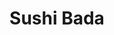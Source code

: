 ---
layout: place
title: "Sushi Bada"
permalink: /new-york/suffern/sushi-bada.html
stateAbbr: NY
stateName: New York
cityName: Suffern
seo:
  name: "Sushi Bada"
  type: Restaurant
  links: http://www.sushibada59.com/
description: "Chic sushi spot with lunch plates & boxes plus beer, wine & sake served in a lively, low-lit space. Sushi Bada serves delicious sushi in Suffern, New York. Try fresh Japanese dishes for a great dining experience. Available for takeout, delivery, lunch, and dinner."
place_id: ChIJCUTeuEjnwokRALVbgZklijs
photos:
  - name: >-
      places/ChIJCUTeuEjnwokRALVbgZklijs/photos/AeeoHcL28_ksybxEGY-YcL3baLEDXH943eKNu5BjqDGCHIMIrhSjO6ZYRVrs_nixhAPFBmh0p4stBc0arcvjPQhvpFKn-HdXjlMqp9jc7LsRFa0GS6M5EMVjPpKcuQ5Gj3QGWR8oHiSlltCynIOWO5yU2AxSmizhQbvm0mi36kEip8D5Bpz3wroJK0E1eCduSg0oTJ-VM_p6HdptQJu6bwmzMKFVOTYbSjQOBhjFtAhGJL3ZmxNyXxxpYguCRYehIqdKr2Gw84UPkgITDsa_Cc_cOc87_uy_6wH8t5XgWQE92RSrjA
    widthPx: 480
    heightPx: 360
    authorAttributions:
      - displayName: Sushi Bada
        uri: https://maps.google.com/maps/contrib/102025464385205496496
        photoUri: >-
          https://lh3.googleusercontent.com/a-/ALV-UjUIWnipQziaDWB6HUzxXOCNSxtg5mCdL1DygJ3tjtq5LTNQtJA=s100-p-k-no-mo
    flagContentUri: >-
      https://www.google.com/local/imagery/report/?cb_client=maps_api_places.places_api&image_key=!1e10!2sAF1QipNc4xEGujf_WQZ4opFxF3RHMZxGTs4W8KZ5M4QY&hl=en-US
    googleMapsUri: >-
      https://www.google.com/maps/place//data=!3m4!1e2!3m2!1sAF1QipNc4xEGujf_WQZ4opFxF3RHMZxGTs4W8KZ5M4QY!2e10!4m2!3m1!1s0x89c2e748b8de4409:0x3b8a2599815bb500
  - name: >-
      places/ChIJCUTeuEjnwokRALVbgZklijs/photos/AeeoHcImIXZbHiWJfJ08QgPkSTWbYWtA1LyRRez3JAgqNOm5ul8eNVvXoto1BH_xgTo27l4b6MN9-2kOB_J0k8XlteyOcQMsbDz6Bevt2_czvQ-RTqIfojplQdNIQbMCZUWgJyF1GPqJ1LY0NcPs5xs1gh3oSnAOTfavnJCeycIQi15c4FUFiN922v4x46iCN70d5Jle-yF70tR6xI2_ePL5pE7D3R82fcVVlbU5ncriDWfjUnHQ0LuLUEPO0_hzIcHhdosLO26Deoi57Nnx3_oKZhpUFWHvqkO39mSouJwx8wOTuw
    widthPx: 2048
    heightPx: 1536
    authorAttributions:
      - displayName: Sushi Bada
        uri: https://maps.google.com/maps/contrib/102025464385205496496
        photoUri: >-
          https://lh3.googleusercontent.com/a-/ALV-UjUIWnipQziaDWB6HUzxXOCNSxtg5mCdL1DygJ3tjtq5LTNQtJA=s100-p-k-no-mo
    flagContentUri: >-
      https://www.google.com/local/imagery/report/?cb_client=maps_api_places.places_api&image_key=!1e10!2sAF1QipMdXKG-e-7Smr84bIMV814DToAsW-fvXpE-cZ0u&hl=en-US
    googleMapsUri: >-
      https://www.google.com/maps/place//data=!3m4!1e2!3m2!1sAF1QipMdXKG-e-7Smr84bIMV814DToAsW-fvXpE-cZ0u!2e10!4m2!3m1!1s0x89c2e748b8de4409:0x3b8a2599815bb500
  - name: >-
      places/ChIJCUTeuEjnwokRALVbgZklijs/photos/AeeoHcLJAZ6YQDEJ_jB55u81rCx5aH8RFPDQckma-7V0zrxqrw7EPOp7tAdvXMYh1FCb3kjFyp8z-3RkB4QGoX72tP8cRDnsVoMvlXJNiVgH6PzZKe1UvAtPH1bIaR-ROQ5JydunWYvWvtn57ecIo7jk0mI-26AWo6HvSsXLPjeYtpHRQbaj87mGHZcsB-L0t5mbUTI4RiSNysUos-v3Yb6peBTbeneen2oBTBBZv6hTsYzyer1n7rxjBi2TJRUHoimMyWH5x_SKBl7dSJB52xnEbKomnjg_CWIZ4JW6jxpIqNprZyVHYB7Uwad6Bpg949Noak2-rgwzitGYwex5o3h_nNQ14u091wstadzRUTHJYez7PALLG07DZP2zCUTfVtbk8EXheDOfc-Pmeoc59IHvWiUrmWeh9_y7rLV2oCWHhocYwg
    widthPx: 2048
    heightPx: 1536
    authorAttributions:
      - displayName: Av L
        uri: https://maps.google.com/maps/contrib/107848635818700756111
        photoUri: >-
          https://lh3.googleusercontent.com/a/ACg8ocK2fHDlBdIy-IUZdY0j8EnOPzxBrAY3WIr-Q8NkzuzdIKymBC8=s100-p-k-no-mo
    flagContentUri: >-
      https://www.google.com/local/imagery/report/?cb_client=maps_api_places.places_api&image_key=!1e10!2sCIHM0ogKEICAgMCg3rG1Ug&hl=en-US
    googleMapsUri: >-
      https://www.google.com/maps/place//data=!3m4!1e2!3m2!1sCIHM0ogKEICAgMCg3rG1Ug!2e10!4m2!3m1!1s0x89c2e748b8de4409:0x3b8a2599815bb500
  - name: >-
      places/ChIJCUTeuEjnwokRALVbgZklijs/photos/AeeoHcKLIuB-X4uMVlYUtRnobXXXYXccHoTxIN6bk2zdlrVzOQVsi-Y8QQuyQpy6PPXSguMP8mMDelUS-_Fkga7GiatMRP-1DYy1ATLnshwbxyOuc8rT7puYt5VXjal9lxscVQ4WugASVAAs_UaKIq7DhwVAQSVos3b6dLScVabvEW1C9IinYmv4oLLzkYdHh-qyx3TEfueknKYd7UKwxZdjWJqqOmr40NsQ2EvaEnzjHC_L9B7cYCaY34tnnBz64OQqxIo-oj0Ltz22bU6R0x1dOZIHwe_fgpR6VEhBWT8b0cPM4m3eBjefsGFrmQDBczvLCsHmHIO0pj3gcJiG0_FPIVMcwffsZraoSUYARs9i0pPzLgSgZtEg5VJCulG2UWW9hJV3bxWXkOQuu7siTWabL7v0VFTvezjSCMwdMhobv45vCqAf
    widthPx: 2785
    heightPx: 3020
    authorAttributions:
      - displayName: Cyber Pro
        uri: https://maps.google.com/maps/contrib/113597479936866114755
        photoUri: >-
          https://lh3.googleusercontent.com/a-/ALV-UjWUtNVVy-eTbJ1ZNSq8ysOytAlP_Fepmzkd0iNlQyTmv4Ijb2A=s100-p-k-no-mo
    flagContentUri: >-
      https://www.google.com/local/imagery/report/?cb_client=maps_api_places.places_api&image_key=!1e10!2sCIHM0ogKEICAgIDD04L_kgE&hl=en-US
    googleMapsUri: >-
      https://www.google.com/maps/place//data=!3m4!1e2!3m2!1sCIHM0ogKEICAgIDD04L_kgE!2e10!4m2!3m1!1s0x89c2e748b8de4409:0x3b8a2599815bb500
  - name: >-
      places/ChIJCUTeuEjnwokRALVbgZklijs/photos/AeeoHcKPl3szuA0UA5HUeVFRTySiQ17OE-WtTvwp7nK02GZKlMP5KpOpT-XpmbJZHw082xawWN1fsHLu0HxOcbkzQSFQD19zK3T8Oibdrcb44wHSUOxGbrzja6MHLjzSWqn-ZQXhdXLu0jbX5rMS_G5WnFFfRHimu_9TSGP2RlGLTF2Sv7uF0j6oEYRfoMM-iaRT6xNVE0GEpaI7UEW1TIsw-otiRp5o0VtZtsWXlK8Y_iQp6nLP0aMLNp598G32DQ9Vem-y6NKPkfD6wqqgWPrRw7zrEzMjllmx7FZ6m73th136ar9BT_0BeCvaAlq1XrAeDqToQF1BC56udv-8oxrdJR9AMOCFz-kA_Pp1QdfIo4j1CHVz0AEHbVfZ6RsLwT4j86urwHWXfXQpA8EXZNFV1v9HdmgVaOsx4mCLK_CaGlwYew
    widthPx: 3024
    heightPx: 4032
    authorAttributions:
      - displayName: Jenny Bach
        uri: https://maps.google.com/maps/contrib/118097934326177533721
        photoUri: >-
          https://lh3.googleusercontent.com/a-/ALV-UjVWLoTaZ9Wegwe-5p9v5optCh_gI1-r68aJbwSqDClgfXDkCIqogg=s100-p-k-no-mo
    flagContentUri: >-
      https://www.google.com/local/imagery/report/?cb_client=maps_api_places.places_api&image_key=!1e10!2sCIHM0ogKEICAgMCwh768aA&hl=en-US
    googleMapsUri: >-
      https://www.google.com/maps/place//data=!3m4!1e2!3m2!1sCIHM0ogKEICAgMCwh768aA!2e10!4m2!3m1!1s0x89c2e748b8de4409:0x3b8a2599815bb500
  - name: >-
      places/ChIJCUTeuEjnwokRALVbgZklijs/photos/AeeoHcJpEErvfT2zl4NF-Y1RNUJYb9w3x1D2Nh3yUvWbsUCTCrCS5-T_414AjgH9et1ojqSyo-LCS3CMrB_4Zq8WwnODgZ05NvpVh-l9JdiYj32eofSkNejJQBoKcAz9eX0dcIIQVEVZKWC8pQQ3hZ_CovDoCR7990U5jgq9z0rgaCD3oEwZ4vU2c7LjzxykfAnc5bit91QTvA-cwoS9QgWtFaAs52Ut5qrZT0sfAvu-Or8qcsPa4BFa8h1iemwpv6apNQbFKgVzuUAh-O5j7P8DYeHkbNU4XjwDGEDgefIXGnmByVnY1EXiV3SWJWxHVh9BlNntJjre1DAwCZ5cWmbVSOaPjX2L5mOob8ASCVbxCIbBpOuBfpt3VlJWyUTdlGZpnyfbvWjAZTaSL8uNw6kOwz02PuP9otXGMyCVvv6AXfs
    widthPx: 4032
    heightPx: 3024
    authorAttributions:
      - displayName: Maha A
        uri: https://maps.google.com/maps/contrib/103727129570858630374
        photoUri: >-
          https://lh3.googleusercontent.com/a/ACg8ocK5ozPJpQKVNlucMkCxqMR9C01jrG7iXfnrYLifLFKRfc2n1A=s100-p-k-no-mo
    flagContentUri: >-
      https://www.google.com/local/imagery/report/?cb_client=maps_api_places.places_api&image_key=!1e10!2sCIHM0ogKEICAgICL0-bsag&hl=en-US
    googleMapsUri: >-
      https://www.google.com/maps/place//data=!3m4!1e2!3m2!1sCIHM0ogKEICAgICL0-bsag!2e10!4m2!3m1!1s0x89c2e748b8de4409:0x3b8a2599815bb500
  - name: >-
      places/ChIJCUTeuEjnwokRALVbgZklijs/photos/AeeoHcIVvyGQjsLuD2UWE8IJPqErJ1pYobQluPofYVNCdlOCxn_ZvaO6U9vuAyOSeTcGl44RE1uIVH_9u9uO6dGJBF42jCgosvNq_qC7HZ4kItEmiqFCZub-zvYngS3oFrhJqraBWR7BVzaR0Yd2TlOvTkgbmzFD-VQggiomJt_hehDQwfOytU968RPKG-m0Zhn5wC7CqlnrCn5nIhyWAK8HpJFoZ9mgPi1cDIErD9dRv_Kp4e3nDu1uNf62VOjFB77ssAMh56inaAFQXr9kD2au_zjUnAi3d919EjLSg4EjrXdHk3-OVPLCIdt8kHoFxlc_lUV3NNAVbNn7wQuSeJepMq5kSpXpmsfWiIEgxiSI5uMU8SOK0dmR25MHnKcrRCjofFbXvefFnzdMKeT1Hf-9OVGPLszDLw1lmtY81QsQOotqtQo
    widthPx: 4032
    heightPx: 2268
    authorAttributions:
      - displayName: Andrea Oakes
        uri: https://maps.google.com/maps/contrib/113813749941602425566
        photoUri: >-
          https://lh3.googleusercontent.com/a-/ALV-UjVzmdF26elJQbmJHljxj8o-wKOQv38L01pQQezZaNK3UDFdJvILCA=s100-p-k-no-mo
    flagContentUri: >-
      https://www.google.com/local/imagery/report/?cb_client=maps_api_places.places_api&image_key=!1e10!2sCIHM0ogKEICAgICc6OGXygE&hl=en-US
    googleMapsUri: >-
      https://www.google.com/maps/place//data=!3m4!1e2!3m2!1sCIHM0ogKEICAgICc6OGXygE!2e10!4m2!3m1!1s0x89c2e748b8de4409:0x3b8a2599815bb500
  - name: >-
      places/ChIJCUTeuEjnwokRALVbgZklijs/photos/AeeoHcJvnUtheQoZBhQ02nbk9PhVaQbD8i2cAuknVTDC9JPragKGPirxerT2T-HbYO8az85WUEIDAObP7FHG8iYDSHOqYOlkY0qMZXba37GU1BLe8JqHKTzD4rxftWxhprMSS5S1G9w_GIGIVMiMNiTXQ4jI2SjxZIFGuWhGfqvOH_IylEFcsX8a8m9zfiHggj6NPCUTqEJYgxVUbnh3awjVsHwD6twpithgR4X3QPhwMrXc8CSed1EYvOVFeRtiGBrWa_7BwBl639i5WL-bKUeN8qkQqNHLllznZBsyvos20S_ql-6gacGAGIcCFf3h2OaXg56vKUFdH-UnrN49U2Jvl8l7AKIalp2FSFnc_M1SUSuOFa9EzNaDN8dJB8r9CzF5iKnK-PgZbwR1OZzShuP_1FZLOUiT2MBz4upirwKXeQ3CRQ
    widthPx: 3024
    heightPx: 4032
    authorAttributions:
      - displayName: Suffern Foodie
        uri: https://maps.google.com/maps/contrib/103147094666144896031
        photoUri: >-
          https://lh3.googleusercontent.com/a/ACg8ocLgCBWzTQqwirfhARhfbiXJd6g3xwtKAtCzlxzBJH50lcYm3w=s100-p-k-no-mo
    flagContentUri: >-
      https://www.google.com/local/imagery/report/?cb_client=maps_api_places.places_api&image_key=!1e10!2sCIHM0ogKEICAgIDhrvDIUg&hl=en-US
    googleMapsUri: >-
      https://www.google.com/maps/place//data=!3m4!1e2!3m2!1sCIHM0ogKEICAgIDhrvDIUg!2e10!4m2!3m1!1s0x89c2e748b8de4409:0x3b8a2599815bb500
  - name: >-
      places/ChIJCUTeuEjnwokRALVbgZklijs/photos/AeeoHcKJEVJVX-j3T4L8QvRgOTxPLc6uLbh_KlCcM6g6ThxwNHHzKuAMtDR7Ok5BN0bI8GVb2psjzcMfJ1t6nT7qBH78FmSHsr0eJZhD-NO2gDHIel-Wt1Ge27pkJ7P51GFwiUM64nna42qmz0-QNW83fTMvne6YQjoT-dHc8soUDQYXGY4TJwn_6jviZs3GSKP_1kYV6zC27aNKlE5DomVGF-mqd8xJPhBHqclJMu8yk0W2CdZzedj7-ySa-iZbKFj6jdoKNSrsyc8HmEnY1AazU-1euJpUdSSg7APQDQWYIuxfd2GKXzRcwSO1gWW7T9XEDYrSaSXO8cI9O7Y6UlK2NiE6eXwUSEMe__0zSSZkoB-KhX-cSk87pPIg6aKafemOQJHIxZMkXpWO2bg_ZmH8GgnhQSrYFa_sxjz1P9cJcP-U6A
    widthPx: 3024
    heightPx: 4032
    authorAttributions:
      - displayName: Joel Zea
        uri: https://maps.google.com/maps/contrib/109612555727943270019
        photoUri: >-
          https://lh3.googleusercontent.com/a-/ALV-UjUj80mCl2R8j-PYLaq7ClW6YlfpMPKzaOXrcjM_jO82kwlJyD2Q=s100-p-k-no-mo
    flagContentUri: >-
      https://www.google.com/local/imagery/report/?cb_client=maps_api_places.places_api&image_key=!1e10!2sCIHM0ogKEICAgMCAjpqgfg&hl=en-US
    googleMapsUri: >-
      https://www.google.com/maps/place//data=!3m4!1e2!3m2!1sCIHM0ogKEICAgMCAjpqgfg!2e10!4m2!3m1!1s0x89c2e748b8de4409:0x3b8a2599815bb500
  - name: >-
      places/ChIJCUTeuEjnwokRALVbgZklijs/photos/AeeoHcLODKqc4r1p-dZbm_ibkDsfuNUsmpmacpDnXqvdfOaRKSsgKAXeI1JsMQ-kcx5XVN9FwWVH6x_NNGRwoEc1Z_LoJEPMpywR9OfG_xvFZzHrT2zwLhtlFEWs3qOW3UByxwjsVMxW1I_rlTuMCeRgAnS-QgxTw0oeWSooh-56jfl7X3AnAX-LFsogFt4G9fY7nKWVJL5_452glXsb57Eei5jGjCSkPv9tqxzVXJ9lUIxOVemQGS8A9YenHjO_RNUQ8mKb37VZHvM1ydiy6AZeANRYGX7TBYT_UnqFOAgImw5vqLUU6VwHYoH95qwCgb0n4lTVqhTbW_fkbwKFRl7mYLRfUUA3AfckkqFx0P4ex6MSVyf1vrl-DZ_xfN3o-MR6X-h1eQnigsYrbXM6CmkEV10pHhJO_BxEx3tvRCJtzmrtOg
    widthPx: 4032
    heightPx: 3024
    authorAttributions:
      - displayName: Mark O' Brien
        uri: https://maps.google.com/maps/contrib/115843900523004656117
        photoUri: >-
          https://lh3.googleusercontent.com/a/ACg8ocIvF4XROOg5zg64Dd4snkiMzy2Z6ZnapOJ2nZy9-UaIu2x6QQ=s100-p-k-no-mo
    flagContentUri: >-
      https://www.google.com/local/imagery/report/?cb_client=maps_api_places.places_api&image_key=!1e10!2sCIHM0ogKEICAgICX_KTDJg&hl=en-US
    googleMapsUri: >-
      https://www.google.com/maps/place//data=!3m4!1e2!3m2!1sCIHM0ogKEICAgICX_KTDJg!2e10!4m2!3m1!1s0x89c2e748b8de4409:0x3b8a2599815bb500
address: 74 Lafayette Ave, Suffern, NY 10901, USA
street: 74 Lafayette Ave
city: Suffern
state: NY
zip: '10901'
country: USA
neighborhood: null
latitude: '41.115550'
longitude: '-74.151408'
accessibility_options:
  wheelchairAccessibleParking: true
  wheelchairAccessibleEntrance: true
  wheelchairAccessibleRestroom: true
  wheelchairAccessibleSeating: true
business_status: OPERATIONAL
name: Sushi Bada
google_maps_links:
  directionsUri: >-
    https://www.google.com/maps/dir//''/data=!4m7!4m6!1m1!4e2!1m2!1m1!1s0x89c2e748b8de4409:0x3b8a2599815bb500!3e0
  placeUri: https://maps.google.com/?cid=4290282936254313728
  writeAReviewUri: >-
    https://www.google.com/maps/place//data=!4m3!3m2!1s0x89c2e748b8de4409:0x3b8a2599815bb500!12e1
  reviewsUri: >-
    https://www.google.com/maps/place//data=!4m4!3m3!1s0x89c2e748b8de4409:0x3b8a2599815bb500!9m1!1b1
  photosUri: >-
    https://www.google.com/maps/place//data=!4m3!3m2!1s0x89c2e748b8de4409:0x3b8a2599815bb500!10e5
primary_type: Sushi Restaurant
opening_hours:
  regular: null
  current: null
secondary_opening_hours:
  regular:
    weekdayDescriptions: null
    type: null
  current:
    weekdayDescriptions: null
    type: null
phone: (845) 533-4178
price_level: PRICE_LEVEL_MODERATE
price_range: $30 &ndash; $50
rating: '4.5'
rating_count: 554
website: http://www.sushibada59.com/
reviews:
  - name: >-
      places/ChIJCUTeuEjnwokRALVbgZklijs/reviews/ChdDSUhNMG9nS0VJQ0FnTUN3aDc2OHlBRRAB
    relativePublishTimeDescription: 3 weeks ago
    rating: 4
    text:
      text: >-
        Tasty omakase (deluxe and reg are both delish but the wagyu in the
        deluxe is choice imo!), apps (👌Hamachi Truffle: yellowtail, crispy
        onion, scallion, sesame seeds with white truffle soy sauce and avocado
        fries) cocktails, hot sake. Been here a few times and service is usually
        better; service was just ok tbh recently. Had to ask for water a few
        times but otherwise would go back because the food is so good.
      languageCode: en
    originalText:
      text: >-
        Tasty omakase (deluxe and reg are both delish but the wagyu in the
        deluxe is choice imo!), apps (👌Hamachi Truffle: yellowtail, crispy
        onion, scallion, sesame seeds with white truffle soy sauce and avocado
        fries) cocktails, hot sake. Been here a few times and service is usually
        better; service was just ok tbh recently. Had to ask for water a few
        times but otherwise would go back because the food is so good.
      languageCode: en
    authorAttribution:
      displayName: Jenny Bach
      uri: https://www.google.com/maps/contrib/118097934326177533721/reviews
      photoUri: >-
        https://lh3.googleusercontent.com/a-/ALV-UjVWLoTaZ9Wegwe-5p9v5optCh_gI1-r68aJbwSqDClgfXDkCIqogg=s128-c0x00000000-cc-rp-mo-ba3
    publishTime: '2025-03-21T14:41:29.634832Z'
    flagContentUri: >-
      https://www.google.com/local/review/rap/report?postId=ChdDSUhNMG9nS0VJQ0FnTUN3aDc2OHlBRRAB&d=17924085&t=1
    googleMapsUri: >-
      https://www.google.com/maps/reviews/data=!4m6!14m5!1m4!2m3!1sChdDSUhNMG9nS0VJQ0FnTUN3aDc2OHlBRRAB!2m1!1s0x89c2e748b8de4409:0x3b8a2599815bb500
  - name: >-
      places/ChIJCUTeuEjnwokRALVbgZklijs/reviews/ChdDSUhNMG9nS0VJQ0FnTUNnM3JHMTRnRRAB
    relativePublishTimeDescription: a month ago
    rating: 4
    text:
      text: >-
        Nice place. I went on Valentines Day and had a reservation. The place
        was crowded, but our server was nice. The sushi was expensive. The
        brussel sprouts were good, and they had great sauce. The calafornia was
        ok and so as the other rolls. The music was nice and the seats were
        comfortable. They had cute decorations on the ceiling.
      languageCode: en
    originalText:
      text: >-
        Nice place. I went on Valentines Day and had a reservation. The place
        was crowded, but our server was nice. The sushi was expensive. The
        brussel sprouts were good, and they had great sauce. The calafornia was
        ok and so as the other rolls. The music was nice and the seats were
        comfortable. They had cute decorations on the ceiling.
      languageCode: en
    authorAttribution:
      displayName: Av L
      uri: https://www.google.com/maps/contrib/107848635818700756111/reviews
      photoUri: >-
        https://lh3.googleusercontent.com/a/ACg8ocK2fHDlBdIy-IUZdY0j8EnOPzxBrAY3WIr-Q8NkzuzdIKymBC8=s128-c0x00000000-cc-rp-mo-ba4
    publishTime: '2025-02-17T16:47:26.776082Z'
    flagContentUri: >-
      https://www.google.com/local/review/rap/report?postId=ChdDSUhNMG9nS0VJQ0FnTUNnM3JHMTRnRRAB&d=17924085&t=1
    googleMapsUri: >-
      https://www.google.com/maps/reviews/data=!4m6!14m5!1m4!2m3!1sChdDSUhNMG9nS0VJQ0FnTUNnM3JHMTRnRRAB!2m1!1s0x89c2e748b8de4409:0x3b8a2599815bb500
  - name: >-
      places/ChIJCUTeuEjnwokRALVbgZklijs/reviews/ChdDSUhNMG9nS0VJQ0FnTUNRazUycmh3RRAB
    relativePublishTimeDescription: a month ago
    rating: 5
    text:
      text: >-
        First time, trusted previous reviews, was not disappointed, service was
        spectacular, prompt and professional, place was very clean, very
        boutique, great music ….one of my new favorites, we will be back, thank
        you for a great experience.
      languageCode: en
    originalText:
      text: >-
        First time, trusted previous reviews, was not disappointed, service was
        spectacular, prompt and professional, place was very clean, very
        boutique, great music ….one of my new favorites, we will be back, thank
        you for a great experience.
      languageCode: en
    authorAttribution:
      displayName: JOSH G
      uri: https://www.google.com/maps/contrib/105896070403856876491/reviews
      photoUri: >-
        https://lh3.googleusercontent.com/a/ACg8ocIMCX79IvkS9zqR3-0nE-SCOjf_NvA-8lR_dd4H8yWIscDl4g=s128-c0x00000000-cc-rp-mo-ba4
    publishTime: '2025-03-06T23:34:09.592504Z'
    flagContentUri: >-
      https://www.google.com/local/review/rap/report?postId=ChdDSUhNMG9nS0VJQ0FnTUNRazUycmh3RRAB&d=17924085&t=1
    googleMapsUri: >-
      https://www.google.com/maps/reviews/data=!4m6!14m5!1m4!2m3!1sChdDSUhNMG9nS0VJQ0FnTUNRazUycmh3RRAB!2m1!1s0x89c2e748b8de4409:0x3b8a2599815bb500
  - name: >-
      places/ChIJCUTeuEjnwokRALVbgZklijs/reviews/ChdDSUhNMG9nS0VJQ0FnTUR3ei1IdzZ3RRAB
    relativePublishTimeDescription: 2 weeks ago
    rating: 5
    text:
      text: >-
        we walked in. We’re put on a wait, which was fine even though the host
        asked me if we wanted to put our names on the wait.. after saying we
        would wait however we were not acknowledged at the bar for more than 15
        minutes. We had to stand up and ask for a glass of wine while waiting
        for our table, then we were sat with McKenzie, who changed the whole
        experience. He was super attentive, quick and order accuracy was on
        point great job, McKenzie!!!
      languageCode: en
    originalText:
      text: >-
        we walked in. We’re put on a wait, which was fine even though the host
        asked me if we wanted to put our names on the wait.. after saying we
        would wait however we were not acknowledged at the bar for more than 15
        minutes. We had to stand up and ask for a glass of wine while waiting
        for our table, then we were sat with McKenzie, who changed the whole
        experience. He was super attentive, quick and order accuracy was on
        point great job, McKenzie!!!
      languageCode: en
    authorAttribution:
      displayName: Nicholette F
      uri: https://www.google.com/maps/contrib/106628280474805325991/reviews
      photoUri: >-
        https://lh3.googleusercontent.com/a/ACg8ocLldJZe1sR9b22verNdBBgPkr42fztLdGjacw_tg7sDBZDODaE=s128-c0x00000000-cc-rp-mo
    publishTime: '2025-03-29T02:38:30.915106Z'
    flagContentUri: >-
      https://www.google.com/local/review/rap/report?postId=ChdDSUhNMG9nS0VJQ0FnTUR3ei1IdzZ3RRAB&d=17924085&t=1
    googleMapsUri: >-
      https://www.google.com/maps/reviews/data=!4m6!14m5!1m4!2m3!1sChdDSUhNMG9nS0VJQ0FnTUR3ei1IdzZ3RRAB!2m1!1s0x89c2e748b8de4409:0x3b8a2599815bb500
  - name: >-
      places/ChIJCUTeuEjnwokRALVbgZklijs/reviews/ChZDSUhNMG9nS0VJQ0FnSURyczZfa0VBEAE
    relativePublishTimeDescription: 8 months ago
    rating: 5
    text:
      text: >-
        Went in for dinner and it was perfect.

        All the ingredients are super fresh

        For starters ordered

        -Adamame

        -Fried Avocado - the tempura was very light

        -Avocado bomb with spicy salmon filling - beautiful dish, tasty,but I
        would recommend a bit less sweet chili sauce on it


        Mains

        Chefs choice (and the chef made great choices!) :

        -starter:Ceviche with yellow tail,salmon, cucumber,mango in yuzo
        -fresh,light ,great starter

        -second: Sashimi assortment,this was perfect! Very nice combination and
        super fresh,the salmon belly literally melts in your mouth

        -maon: Nigiri assortment - had a nice wasabi kick and again super fresh
        fish ,well made rice


        In addition:

        -Alaskan roll

        -Apple,mango,tuna and cream cheese roll with a lovely hot sauce on top
        (forgot the name of the roll)- had a nice kick to it and the flavor
        combo was surprisingly good

        -sweet potato roll- nice light tempura

        -vegi roll -very fresh


        For dessert we ordered the vanilla ice cream and chocolate mousse cake -
        delicious!


        The service was super quick and nice.

        Plenty of street parking in the area


        Definitely recommend -we all came out very full and very pleased 😄
      languageCode: en
    originalText:
      text: >-
        Went in for dinner and it was perfect.

        All the ingredients are super fresh

        For starters ordered

        -Adamame

        -Fried Avocado - the tempura was very light

        -Avocado bomb with spicy salmon filling - beautiful dish, tasty,but I
        would recommend a bit less sweet chili sauce on it


        Mains

        Chefs choice (and the chef made great choices!) :

        -starter:Ceviche with yellow tail,salmon, cucumber,mango in yuzo
        -fresh,light ,great starter

        -second: Sashimi assortment,this was perfect! Very nice combination and
        super fresh,the salmon belly literally melts in your mouth

        -maon: Nigiri assortment - had a nice wasabi kick and again super fresh
        fish ,well made rice


        In addition:

        -Alaskan roll

        -Apple,mango,tuna and cream cheese roll with a lovely hot sauce on top
        (forgot the name of the roll)- had a nice kick to it and the flavor
        combo was surprisingly good

        -sweet potato roll- nice light tempura

        -vegi roll -very fresh


        For dessert we ordered the vanilla ice cream and chocolate mousse cake -
        delicious!


        The service was super quick and nice.

        Plenty of street parking in the area


        Definitely recommend -we all came out very full and very pleased 😄
      languageCode: en
    authorAttribution:
      displayName: Ola Nesgovorov
      uri: https://www.google.com/maps/contrib/102030286919418669871/reviews
      photoUri: >-
        https://lh3.googleusercontent.com/a-/ALV-UjXxnNT1VYD2Zh9fwZu0FGpzZ7zYVPBninwm2vL-U1VkomMDVmzDQg=s128-c0x00000000-cc-rp-mo-ba6
    publishTime: '2024-07-20T03:26:19.345464Z'
    flagContentUri: >-
      https://www.google.com/local/review/rap/report?postId=ChZDSUhNMG9nS0VJQ0FnSURyczZfa0VBEAE&d=17924085&t=1
    googleMapsUri: >-
      https://www.google.com/maps/reviews/data=!4m6!14m5!1m4!2m3!1sChZDSUhNMG9nS0VJQ0FnSURyczZfa0VBEAE!2m1!1s0x89c2e748b8de4409:0x3b8a2599815bb500
parking_options:
  freeParkingLot: true
  freeStreetParking: true
payment_options:
  acceptsCreditCards: true
  acceptsDebitCards: true
  acceptsCashOnly: false
  acceptsNfc: true
allow_dogs: null
curbside_pickup: null
delivery: true
dine_in: true
good_for_children: null
good_for_groups: true
good_for_sports: false
live_music: false
menu_for_children: false
outdoor_seating: null
reservable: true
restroom: true
serves_beer: true
serves_breakfast: false
serves_brunch: false
serves_cocktails: true
serves_coffee: null
serves_dinner: true
serves_dessert: true
serves_lunch: true
serves_vegetarian_food: true
serves_wine: true
takeout: true
summary: >-
  Chic sushi spot with lunch plates & boxes plus beer, wine & sake served in a
  lively, low-lit space.

---